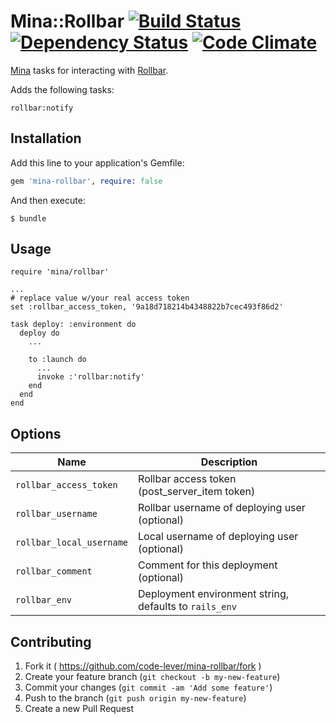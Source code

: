 # Mina::Rollbar [![Build Status](https://travis-ci.org/code-lever/mina-rollbar.png)](https://travis-ci.org/code-lever/mina-rollbar) [![Dependency Status](https://gemnasium.com/code-lever/mina-rollbar.png)](https://gemnasium.com/code-lever/mina-rollbar) [![Code Climate](https://codeclimate.com/github/code-lever/mina-rollbar.png)](https://codeclimate.com/github/code-lever/mina-rollbar)

[Mina](https://github.com/mina-deploy/mina) tasks for interacting with [Rollbar](http://rollbar.com).

Adds the following tasks:

    rollbar:notify

## Installation

Add this line to your application's Gemfile:

```ruby
gem 'mina-rollbar', require: false
```

And then execute:

    $ bundle

## Usage

    require 'mina/rollbar'

    ...
    # replace value w/your real access token
    set :rollbar_access_token, '9a18d718214b4348822b7cec493f86d2'

    task deploy: :environment do
      deploy do
        ...

        to :launch do
          ...
          invoke :'rollbar:notify'
        end
      end
    end

## Options

| Name                         | Description                                            |
| ---------------------------- | ------------------------------------------------------ |
| `rollbar_access_token`       | Rollbar access token (post_server_item token)          |
| `rollbar_username`           | Rollbar username of deploying user (optional)          |
| `rollbar_local_username`     | Local username of deploying user (optional)            |
| `rollbar_comment`            | Comment for this deployment (optional)                 |
| `rollbar_env`                | Deployment environment string, defaults to `rails_env` |

## Contributing

1. Fork it ( https://github.com/code-lever/mina-rollbar/fork )
2. Create your feature branch (`git checkout -b my-new-feature`)
3. Commit your changes (`git commit -am 'Add some feature'`)
4. Push to the branch (`git push origin my-new-feature`)
5. Create a new Pull Request
